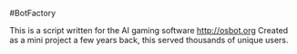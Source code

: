 #BotFactory

This is a script written for the AI gaming software http://osbot.org
Created as a mini project a few years back, this served thousands of unique users.
